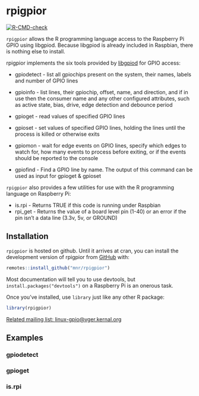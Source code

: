 
<!-- README.md is generated from README.Rmd. Please edit that file -->

# rpigpior

<!--  <a href="https://mnr.github.io/rpigpior/"><img src="man/figures/logo.png" align="right" height="138"></a> -->
<!-- badges: start -->

[![R-CMD-check](https://github.com/mnr/rpigpior/actions/workflows/R-CMD-check.yaml/badge.svg)](https://github.com/mnr/rpigpior/actions/workflows/R-CMD-check.yaml)

<!-- badges: end -->

`rpigpior` allows the R programming language access to the Raspberry Pi
GPIO using libgpiod. Because libgpiod is already included in Raspbian,
there is nothing else to install.

rpigpior implements the six tools provided by
[libgpiod](https://git.kernel.org/pub/scm/libs/libgpiod/libgpiod.git/about/)
for GPIO access:

- gpiodetect - list all gpiochips present on the system, their names,
  labels and number of GPIO lines

- gpioinfo - list lines, their gpiochip, offset, name, and direction,
  and if in use then the consumer name and any other configured
  attributes, such as active state, bias, drive, edge detection and
  debounce period

- gpioget - read values of specified GPIO lines

- gpioset - set values of specified GPIO lines, holding the lines until
  the process is killed or otherwise exits

- gpiomon - wait for edge events on GPIO lines, specify which edges to
  watch for, how many events to process before exiting, or if the events
  should be reported to the console

- gpiofind - Find a GPIO line by name. The output of this command can be
  used as input for gpioget & gpioset

`rpigpior` also provides a few utilities for use with the R programming
language on Raspberry Pi:

- is.rpi - Returns TRUE if this code is running under Raspbian
- rpi_get - Returns the value of a board level pin (1-40) or an error if
  the pin isn’t a data line (3.3v, 5v, or GROUND)

## Installation

`rpigpior` is hosted on github. Until it arrives at cran, you can
install the development version of rpigpior from
[GitHub](https://github.com/mnr/rpigpior) with:

``` r
remotes::install_github("mnr/rpigpior")
```

Most documentation will tell you to use devtools, but
`install.packages("devtools")` on a Raspberry Pi is an onerous task.

Once you’ve installed, use `library` just like any other R package:

``` r
library(rpigpior)
```

[Related mailing list:
linux-gpio@vger.kernal.org](https://www.spinics.net/lists/linux-gpio/)

## Examples

### gpiodetect

### gpioget

### is.rpi
